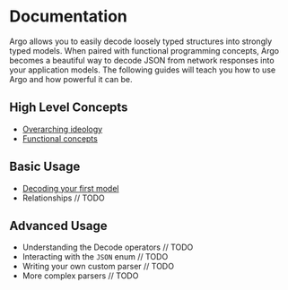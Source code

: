 # Documentation #

Argo allows you to easily decode loosely typed structures into strongly typed
models. When paired with functional programming concepts, Argo becomes a
beautiful way to decode JSON from network responses into your application
models. The following guides will teach you how to use Argo and how powerful it
can be.

## High Level Concepts ##

- [Overarching ideology](Ideology.md)
- [Functional concepts](Functional-Concepts.md)

## Basic Usage ##

- [Decoding your first model](Basic-Usage.md)
- Relationships // TODO

## Advanced Usage ##

- Understanding the Decode operators // TODO
- Interacting with the `JSON` enum // TODO
- Writing your own custom parser // TODO
- More complex parsers // TODO
